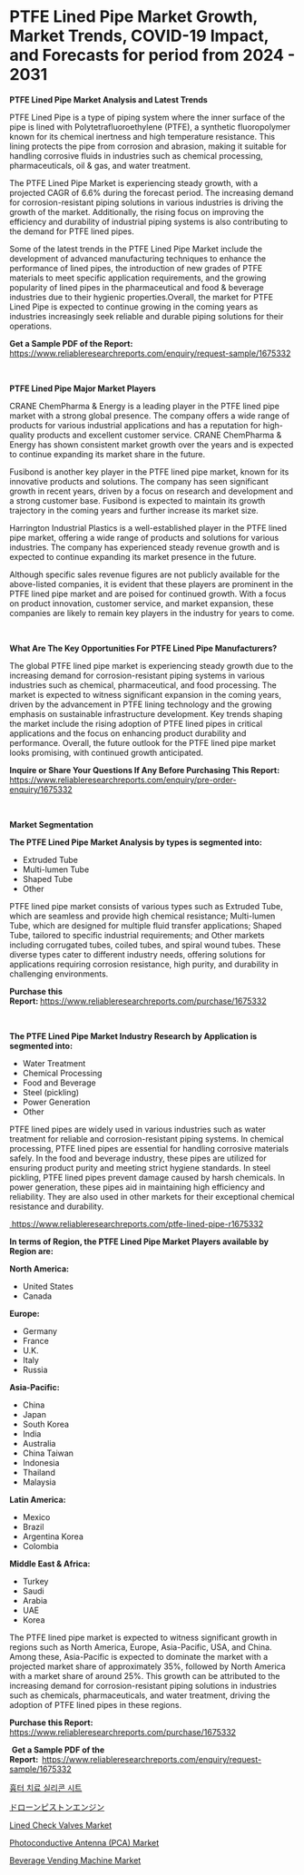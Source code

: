 <p><h1>PTFE Lined Pipe Market Growth, Market Trends, COVID-19 Impact, and Forecasts for period from 2024 - 2031</h1></p><p><strong>PTFE Lined Pipe Market Analysis and Latest Trends</strong></p>
<p><p>PTFE Lined Pipe is a type of piping system where the inner surface of the pipe is lined with Polytetrafluoroethylene (PTFE), a synthetic fluoropolymer known for its chemical inertness and high temperature resistance. This lining protects the pipe from corrosion and abrasion, making it suitable for handling corrosive fluids in industries such as chemical processing, pharmaceuticals, oil & gas, and water treatment.</p><p>The PTFE Lined Pipe Market is experiencing steady growth, with a projected CAGR of 6.6% during the forecast period. The increasing demand for corrosion-resistant piping solutions in various industries is driving the growth of the market. Additionally, the rising focus on improving the efficiency and durability of industrial piping systems is also contributing to the demand for PTFE lined pipes.</p><p>Some of the latest trends in the PTFE Lined Pipe Market include the development of advanced manufacturing techniques to enhance the performance of lined pipes, the introduction of new grades of PTFE materials to meet specific application requirements, and the growing popularity of lined pipes in the pharmaceutical and food & beverage industries due to their hygienic properties.Overall, the market for PTFE Lined Pipe is expected to continue growing in the coming years as industries increasingly seek reliable and durable piping solutions for their operations.</p></p>
<p><strong>Get a Sample PDF of the Report:&nbsp;</strong> <a href="https://www.reliableresearchreports.com/enquiry/request-sample/1675332">https://www.reliableresearchreports.com/enquiry/request-sample/1675332</a></p>
<p>&nbsp;</p>
<p><strong>PTFE Lined Pipe Major Market Players</strong></p>
<p><p>CRANE ChemPharma & Energy is a leading player in the PTFE lined pipe market with a strong global presence. The company offers a wide range of products for various industrial applications and has a reputation for high-quality products and excellent customer service. CRANE ChemPharma & Energy has shown consistent market growth over the years and is expected to continue expanding its market share in the future.</p><p>Fusibond is another key player in the PTFE lined pipe market, known for its innovative products and solutions. The company has seen significant growth in recent years, driven by a focus on research and development and a strong customer base. Fusibond is expected to maintain its growth trajectory in the coming years and further increase its market size.</p><p>Harrington Industrial Plastics is a well-established player in the PTFE lined pipe market, offering a wide range of products and solutions for various industries. The company has experienced steady revenue growth and is expected to continue expanding its market presence in the future.</p><p>Although specific sales revenue figures are not publicly available for the above-listed companies, it is evident that these players are prominent in the PTFE lined pipe market and are poised for continued growth. With a focus on product innovation, customer service, and market expansion, these companies are likely to remain key players in the industry for years to come.</p></p>
<p>&nbsp;</p>
<p><strong>What Are The Key Opportunities For PTFE Lined Pipe Manufacturers?</strong></p>
<p><p>The global PTFE lined pipe market is experiencing steady growth due to the increasing demand for corrosion-resistant piping systems in various industries such as chemical, pharmaceutical, and food processing. The market is expected to witness significant expansion in the coming years, driven by the advancement in PTFE lining technology and the growing emphasis on sustainable infrastructure development. Key trends shaping the market include the rising adoption of PTFE lined pipes in critical applications and the focus on enhancing product durability and performance. Overall, the future outlook for the PTFE lined pipe market looks promising, with continued growth anticipated.</p></p>
<p><strong>Inquire or Share Your Questions If Any Before Purchasing This Report:</strong> <a href="https://www.reliableresearchreports.com/enquiry/pre-order-enquiry/1675332">https://www.reliableresearchreports.com/enquiry/pre-order-enquiry/1675332</a></p>
<p>&nbsp;</p>
<p><strong>Market Segmentation</strong></p>
<p><strong>The PTFE Lined Pipe Market Analysis by types is segmented into:</strong></p>
<p><ul><li>Extruded Tube</li><li>Multi-lumen Tube</li><li>Shaped Tube</li><li>Other</li></ul></p>
<p><p>PTFE lined pipe market consists of various types such as Extruded Tube, which are seamless and provide high chemical resistance; Multi-lumen Tube, which are designed for multiple fluid transfer applications; Shaped Tube, tailored to specific industrial requirements; and Other markets including corrugated tubes, coiled tubes, and spiral wound tubes. These diverse types cater to different industry needs, offering solutions for applications requiring corrosion resistance, high purity, and durability in challenging environments.</p></p>
<p><strong>Purchase this Report:&nbsp;</strong><a href="https://www.reliableresearchreports.com/purchase/1675332">https://www.reliableresearchreports.com/purchase/1675332</a></p>
<p>&nbsp;</p>
<p><strong>The PTFE Lined Pipe Market Industry Research by Application is segmented into:</strong></p>
<p><ul><li>Water Treatment</li><li>Chemical Processing</li><li>Food and Beverage</li><li>Steel (pickling)</li><li>Power Generation</li><li>Other</li></ul></p>
<p><p>PTFE lined pipes are widely used in various industries such as water treatment for reliable and corrosion-resistant piping systems. In chemical processing, PTFE lined pipes are essential for handling corrosive materials safely. In the food and beverage industry, these pipes are utilized for ensuring product purity and meeting strict hygiene standards. In steel pickling, PTFE lined pipes prevent damage caused by harsh chemicals. In power generation, these pipes aid in maintaining high efficiency and reliability. They are also used in other markets for their exceptional chemical resistance and durability.</p></p>
<p><a href="https://www.reliableresearchreports.com/ptfe-lined-pipe-r1675332">&nbsp;https://www.reliableresearchreports.com/ptfe-lined-pipe-r1675332</a></p>
<p><strong>In terms of Region, the PTFE Lined Pipe Market Players available by Region are:</strong></p>
<p>
    <p> <strong> North America: </strong>
        <ul>
            <li>United States</li>
            <li>Canada</li>
        </ul>
        </p> 
    <p> <strong> Europe: </strong>
        <ul>
            <li>Germany</li>
            <li>France</li>
            <li>U.K.</li>
            <li>Italy</li>
            <li>Russia</li>
        </ul>
        </p> 
    <p> <strong> Asia-Pacific: </strong>
        <ul>
            <li>China</li>
            <li>Japan</li>
            <li>South Korea</li>
            <li>India</li>
            <li>Australia</li>
            <li>China Taiwan</li>
            <li>Indonesia</li>
            <li>Thailand</li>
            <li>Malaysia</li>
        </ul>
        </p> 
    <p> <strong> Latin America: </strong>
        <ul>
            <li>Mexico</li>
            <li>Brazil</li>
            <li>Argentina Korea</li>
            <li>Colombia</li>
        </ul>
        </p> 
    <p> <strong> Middle East & Africa: </strong>
        <ul>
            <li>Turkey</li>
            <li>Saudi</li>
            <li>Arabia</li>
            <li>UAE</li>
            <li>Korea</li>
        </ul>
    </p>
    </p>
<p><p>The PTFE lined pipe market is expected to witness significant growth in regions such as North America, Europe, Asia-Pacific, USA, and China. Among these, Asia-Pacific is expected to dominate the market with a projected market share of approximately 35%, followed by North America with a market share of around 25%. This growth can be attributed to the increasing demand for corrosion-resistant piping solutions in industries such as chemicals, pharmaceuticals, and water treatment, driving the adoption of PTFE lined pipes in these regions.</p></p>
<p><strong>Purchase this Report: </strong><a href="https://www.reliableresearchreports.com/purchase/1675332">https://www.reliableresearchreports.com/purchase/1675332</a></p>
<p>&nbsp;<strong>Get a Sample PDF of the Report:&nbsp;&nbsp;</strong><a href="https://www.reliableresearchreports.com/enquiry/request-sample/1675332">https://www.reliableresearchreports.com/enquiry/request-sample/1675332</a></p>
<p><strong></strong></p>
<p><p><a href="https://github.com/jntpkh496620/Market-Research-Report-List-2/blob/main/9296925101455.md">흉터 치료 실리콘 시트</a></p><p><a href="https://github.com/hilmi-2a/Market-Research-Report-List-1/blob/main/8486020107311.md">ドローンピストンエンジン</a></p><p><a href="https://github.com/yoshih12/Market-Research-Report-List-3/blob/main/lined-check-valves-market.md">Lined Check Valves Market</a></p><p><a href="https://issuu.com/reportprime-2/docs/photoconductive-antenna-pca-market-size-2030.pptx">Photoconductive Antenna (PCA) Market</a></p><p><a href="https://github.com/jerrycopelandthomaswsqd8q/Market-Research-Report-List-3/blob/main/beverage-vending-machine-market.md">Beverage Vending Machine Market</a></p></p>